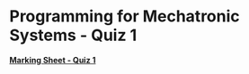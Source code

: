 Programming for Mechatronic Systems - Quiz 1 
===================================

**[Marking Sheet - Quiz 1](https://goo.gl/forms/KRx68LNfVVsK0bWg1)**

